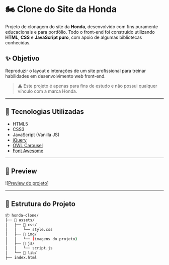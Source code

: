 # 🏍️ Clone do Site da Honda

Projeto de clonagem do site da **Honda**, desenvolvido com fins puramente educacionais e para portfólio. Todo o front-end foi construído utilizando **HTML**, **CSS** e **JavaScript puro**, com apoio de algumas bibliotecas conhecidas.

## ✨ Objetivo

Reproduzir o layout e interações de um site profissional para treinar habilidades em desenvolvimento web front-end.

> ⚠️ Este projeto é apenas para fins de estudo e não possui qualquer vínculo com a marca Honda.

---

## 🚀 Tecnologias Utilizadas

- HTML5
- CSS3
- JavaScript (Vanilla JS)
- [jQuery](https://jquery.com/)
- [OWL Carousel](https://owlcarousel2.github.io/OwlCarousel2/)
- [Font Awesome](https://fontawesome.com/)

---

## 📸 Preview

![[Preview do projeto](https://lucasdasilvaoliveira.github.io/clone-honda/)]  

---

## 📁 Estrutura do Projeto

```bash
📦 honda-clone/
├── 📁 assets/
│   ├── 📁 css/
│   │   └── style.css
│   ├── 📁 img/
│   │   └── (imagens do projeto)
│   ├── 📁 js/
│   │   └── script.js
│   └── 📁 lib/
├── index.html

